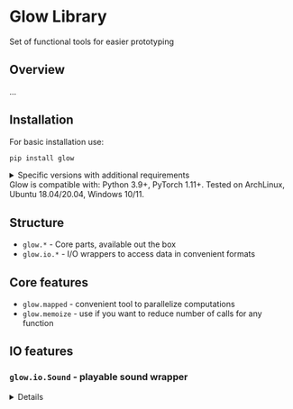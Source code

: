 # Glow Library
Set of functional tools for easier prototyping

## Overview
...

## Installation

For basic installation use:

```bash
pip install glow
```
<details>
<summary>Specific versions with additional requirements</summary>

```bash
pip install glow[io]  # For I/O extras
pip install glow[all]  # For all
```
</details>
Glow is compatible with: Python 3.9+, PyTorch 1.11+.
Tested on ArchLinux, Ubuntu 18.04/20.04, Windows 10/11.

## Structure
- `glow.*` - Core parts, available out the box
- `glow.io.*` - I/O wrappers to access data in convenient formats

## Core features
- `glow.mapped` - convenient tool to parallelize computations
- `glow.memoize` - use if you want to reduce number of calls for any function

## IO features

### `glow.io.Sound` - playable sound wrapper
<details>

```python
from datetime import timedelta

import numpy as np
from glow.io import Sound

array: np.ndarray
sound = Sound(array, rate=44100)  # Wrap np.ndarray
sound = Sound.load('test.flac')  # Load sound into memory from file

# Get properties
rate: int = sound.rate
duration: timedelta = sound.duration
dtype: np.dtype = sound.dtype

 # Plays sound through default device, supports Ctrl-C for interruption
sound.play()
```
</details>
